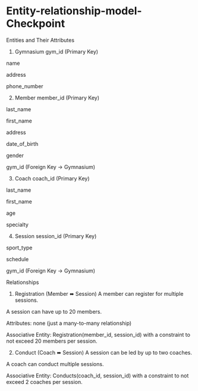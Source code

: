 # Entity-relationship-model-Checkpoint


Entities and Their Attributes
1. Gymnasium
gym_id (Primary Key)

name

address

phone_number

2. Member
member_id (Primary Key)

last_name

first_name

address

date_of_birth

gender

gym_id (Foreign Key → Gymnasium)

3. Coach
coach_id (Primary Key)

last_name

first_name

age

specialty

4. Session
session_id (Primary Key)

sport_type

schedule

gym_id (Foreign Key → Gymnasium)

Relationships
1. Registration (Member ⬌ Session)
A member can register for multiple sessions.

A session can have up to 20 members.

Attributes: none (just a many-to-many relationship)

Associative Entity: Registration(member_id, session_id) with a constraint to not exceed 20 members per session.

2. Conduct (Coach ⬌ Session)
A session can be led by up to two coaches.

A coach can conduct multiple sessions.

Associative Entity: Conducts(coach_id, session_id) with a constraint to not exceed 2 coaches per session.
